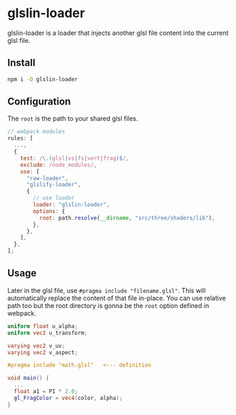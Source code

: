 # glslin-loader

glslin-loader is a loader that injects another glsl file content into the current glsl file.

## Install

```sh
npm i -D glslin-loader
```

## Configuration

The `root` is the path to your shared glsl files.

```js
// webpack modules
rules: [
  ...,
  {
    test: /\.(glsl|vs|fs|vert|frag)$/,
    exclude: /node_modules/,
    use: [
      "raw-loader",
      "glslify-loader",
      {
        // use loader
        loader: "glslin-loader",
        options: {
          root: path.resolve(__dirname, "src/three/shaders/lib"),
        },
      },
    ],
  },
];
```

## Usage

Later in the glsl file, use `#pragma include "filename.glsl"`. This will automatically replace the content of that file in-place. You can use relative path too but the root directory is gonna be the `root` option defined in webpack.

```glsl
uniform float u_alpha;
uniform vec2 u_transform;

varying vec2 v_uv;
varying vec2 v_aspect;

#pragma include "math.glsl"   <--- definition

void main() {
  ...
  float a1 = PI * 2.0;
  gl_FragColor = vec4(color, alpha);
}
```

